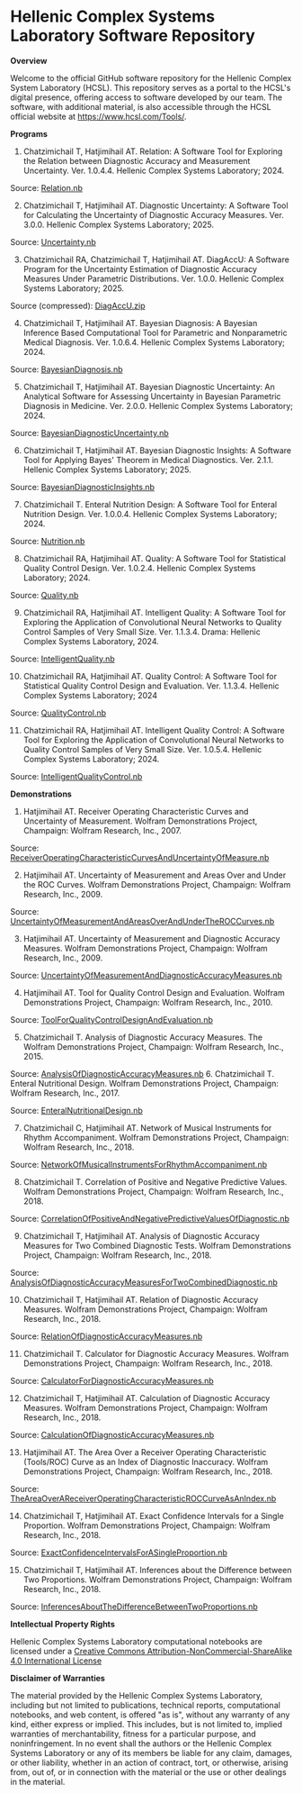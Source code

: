 # Hellenic Complex Systems Laboratory Software Repository

**Overview**

Welcome to the official GitHub software repository for the Hellenic Complex System Laboratory (HCSL). This repository serves as a portal to the HCSL's digital presence, offering access to software developed by our team. The software, with additional material, is also accessible through the HCSL official website at https://www.hcsl.com/Tools/.

**Programs**

1. Chatzimichail T, Hatjimihail AT. Relation: A Software Tool for Exploring the Relation between Diagnostic Accuracy and Measurement Uncertainty.  Ver. 1.0.4.4. Hellenic Complex Systems Laboratory; 2024.

Source: [Relation.nb](Relation/Relation.nb)

2. Chatzimichail T, Hatjimihail AT. Diagnostic Uncertainty: A Software Tool for Calculating the Uncertainty of Diagnostic Accuracy Measures. Ver. 3.0.0. Hellenic Complex Systems Laboratory; 2025.

Source: [Uncertainty.nb](Uncertainty/Uncertainty.nb)

3. Chatzimichail RA, Chatzimichail T, Hatjimihail AT. DiagAccU: A Software Program for the Uncertainty Estimation of Diagnostic Accuracy Measures Under Parametric Distributions. Ver. 1.0.0. Hellenic Complex Systems Laboratory; 2025.

Source (compressed): [DiagAccU.zip](DiagnosticAccuracy/DiagAccU.zip)

4. Chatzimichail T, Hatjimihail AT. Bayesian Diagnosis: A Bayesian Inference Based Computational Tool for Parametric and Nonparametric Medical Diagnosis. Ver. 1.0.6.4. Hellenic Complex Systems Laboratory; 2024.

Source: [BayesianDiagnosis.nb](BayesianDiagnosis/BayesianDiagnosis.nb)

5. Chatzimichail T, Hatjimihail AT. Bayesian Diagnostic Uncertainty: An Analytical Software for Assessing Uncertainty in Bayesian Parametric Diagnosis in Medicine. Ver. 2.0.0. Hellenic Complex Systems Laboratory; 2024.

Source: [BayesianDiagnosticUncertainty.nb](BayesianDiagnosticUncertainty/BayesianDiagnosticUncertainty.nb)

6. Chatzimichail T, Hatjimihail AT. Bayesian Diagnostic Insights: A Software Tool for Applying Bayes' Theorem in Medical Diagnostics. Ver. 2.1.1. Hellenic Complex Systems Laboratory; 2025.

Source: [BayesianDiagnosticInsights.nb](BayesianDiagnosticInsights/BayesianDiagnosticInsights.nb)

7. Chatzimichail T. Enteral Nutrition Design: A Software Tool for Enteral Nutrition Design. Ver. 1.0.0.4. Hellenic Complex Systems Laboratory; 2024.

Source: [Nutrition.nb](Nutrition/Nutrition.nb)

8. Chatzimichail RA, Hatjimihail AT. Quality: A Software Tool for Statistical Quality Control Design. Ver. 1.0.2.4. Hellenic Complex Systems Laboratory; 2024.

Source: [Quality.nb](Quality/Quality.nb)

9. Chatzimichail RA, Hatjimihail AT. Intelligent Quality: A Software Tool for Exploring the Application of Convolutional Neural Networks to Quality Control Samples of Very Small Size. Ver. 1.1.3.4. Drama: Hellenic Complex Systems Laboratory, 2024.

Source: [IntelligentQuality.nb](IntelligentQuality/IntelligentQuality.nb)

10.  Chatzimichail RA, Hatjimihail AT. Quality Control: A Software Tool for Statistical Quality Control Design and Evaluation. Ver. 1.1.3.4. Hellenic Complex Systems Laboratory; 2024

Source: [QualityControl.nb](QualityControl/QualityControl.nb)

11. Chatzimichail RA, Hatjimihail AT. Intelligent Quality Control: A Software Tool for Exploring the Application of Convolutional Neural Networks to Quality Control Samples of Very Small Size. Ver. 1.0.5.4. Hellenic Complex Systems Laboratory; 2024.

Source: [IntelligentQualityControl.nb](IntelligentQualityControl/IntelligentQualityControl.nb)

**Demonstrations**

1. Hatjimihail AT. Receiver Operating Characteristic Curves and Uncertainty of Measurement. Wolfram Demonstrations Project, Champaign: Wolfram Research, Inc., 2007.

Source: [ReceiverOperatingCharacteristicCurvesAndUncertaintyOfMeasure.nb](Tools/ReceiverOperatingCharacteristicCurvesAndUncertaintyOfMeasure.nb)

2. Hatjimihail AT. Uncertainty of Measurement and Areas Over and Under the ROC Curves. Wolfram Demonstrations Project, Champaign: Wolfram Research, Inc., 2009.

Source: [UncertaintyOfMeasurementAndAreasOverAndUnderTheROCCurves.nb](Tools/UncertaintyOfMeasurementAndAreasOverAndUnderTheROCCurves.nb)

3. Hatjimihail AT. Uncertainty of Measurement and Diagnostic Accuracy Measures. Wolfram Demonstrations Project, Champaign: Wolfram Research, Inc., 2009.

Source: [UncertaintyOfMeasurementAndDiagnosticAccuracyMeasures.nb](Tools/UncertaintyOfMeasurementAndDiagnosticAccuracyMeasures.nb)

4. Hatjimihail AT. Tool for Quality Control Design and Evaluation. Wolfram Demonstrations Project, Champaign: Wolfram Research, Inc., 2010.

Source: [ToolForQualityControlDesignAndEvaluation.nb](Tools/ToolForQualityControlDesignAndEvaluation.nb)

5. Chatzimichail T. Analysis of Diagnostic Accuracy Measures. The Wolfram Demonstrations Project, Champaign: Wolfram Research, Inc., 2015.

Source: [AnalysisOfDiagnosticAccuracyMeasures.nb](Tools/AnalysisOfDiagnosticAccuracyMeasures.nb)
6. Chatzimichail T. Enteral Nutritional Design. Wolfram Demonstrations Project, Champaign: Wolfram Research, Inc., 2017.

Source: [EnteralNutritionalDesign.nb](Tools/EnteralNutritionalDesign.nb)

7. Chatzimichail C, Hatjimihail AT. Network of Musical Instruments for Rhythm Accompaniment. Wolfram Demonstrations Project, Champaign: Wolfram Research, Inc., 2018.

Source: [NetworkOfMusicalInstrumentsForRhythmAccompaniment.nb](Tools/NetworkOfMusicalInstrumentsForRhythmAccompaniment.nb)

8. Chatzimichail T. Correlation of Positive and Negative Predictive Values. Wolfram Demonstrations Project, Champaign: Wolfram Research, Inc., 2018.

Source: [CorrelationOfPositiveAndNegativePredictiveValuesOfDiagnostic.nb](Tools/CorrelationOfPositiveAndNegativePredictiveValuesOfDiagnostic.nb)

9. Chatzimichail T, Hatjimihail AT. Analysis of Diagnostic Accuracy Measures for Two Combined Diagnostic Tests. Wolfram Demonstrations Project, Champaign: Wolfram Research, Inc., 2018.

Source: [AnalysisOfDiagnosticAccuracyMeasuresForTwoCombinedDiagnostic.nb](Tools/AnalysisOfDiagnosticAccuracyMeasuresForTwoCombinedDiagnostic.nb)

10. Chatzimichail T, Hatjimihail AT. Relation of Diagnostic Accuracy Measures. Wolfram Demonstrations Project, Champaign: Wolfram Research, Inc., 2018.

Source: [RelationOfDiagnosticAccuracyMeasures.nb](Tools/RelationOfDiagnosticAccuracyMeasures.nb)

11. Chatzimichail T. Calculator for Diagnostic Accuracy Measures. Wolfram Demonstrations Project, Champaign: Wolfram Research, Inc., 2018.

Source: [CalculatorForDiagnosticAccuracyMeasures.nb](Tools/CalculatorForDiagnosticAccuracyMeasures.nb)

12. Chatzimichail T, Hatjimihail AT. Calculation of Diagnostic Accuracy Measures. Wolfram Demonstrations Project, Champaign: Wolfram Research, Inc., 2018.

Source: [CalculationOfDiagnosticAccuracyMeasures.nb](Tools/CalculationOfDiagnosticAccuracyMeasures.nb)

13. Hatjimihail AT. The Area Over a Receiver Operating Characteristic (Tools/ROC) Curve as an Index of Diagnostic Inaccuracy. Wolfram Demonstrations Project, Champaign: Wolfram Research, Inc., 2018.

Source: [TheAreaOverAReceiverOperatingCharacteristicROCCurveAsAnIndex.nb](Tools/TheAreaOverAReceiverOperatingCharacteristicROCCurveAsAnIndex.nb)

14. Chatzimichail T, Hatjimihail AT. Exact Confidence Intervals for a Single Proportion. Wolfram Demonstrations Project, Champaign: Wolfram Research, Inc., 2018.

Source: [ExactConfidenceIntervalsForASingleProportion.nb](Tools/ExactConfidenceIntervalsForASingleProportion.nb)

15. Chatzimichail T, Hatjimihail AT. Inferences about the Difference between Two Proportions. Wolfram Demonstrations Project, Champaign: Wolfram Research, Inc., 2018.

Source: [InferencesAboutTheDifferenceBetweenTwoProportions.nb](Tools/InferencesAboutTheDifferenceBetweenTwoProportions.nb)

**Intellectual Property Rights**

Hellenic Complex Systems Laboratory computational notebooks are licensed under a [Creative Commons Attribution-NonCommercial-ShareAlike 4.0 International License](https://creativecommons.org/licenses/by-nc-sa/4.0/)

**Disclaimer of Warranties**

 The material provided by the Hellenic Complex Systems Laboratory, including but not limited to publications, technical reports,  computational notebooks, and web content, is offered "as is", without any warranty of any kind, either express or implied. This includes, but is not limited to, implied warranties of merchantability, fitness for a particular purpose, and noninfringement. In no event shall the authors or the Hellenic Complex Systems Laboratory or any of its members be liable for any claim, damages, or other liability, whether in an action of contract, tort, or otherwise, arising from, out of, or in connection with the material or the use or other dealings in the material.